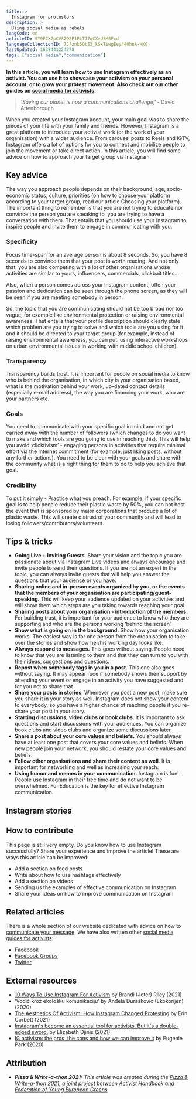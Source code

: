 ```yaml
---
title: >
  Instagram for protestors
description: >
  Using social media as rebels
langCode: en
articleID: SY9FCX7pCVS2O2P1PLTJ7qCXvU5MSFxd
languageCollectionID: 7Jfznk5OtS3_kSxTiwgEey440hnk-HKG
lastUpdated: 1638441224778
tags: ["social media","communication"]
---
```


**In this article, you will learn how to use Instagram effectively as an activist. You can use it to showcase your activism on your personal account, or to grow your protest movement. Also check out our other guides on** [**social media for activists**](/tools/social-media)**.**

> _'Saving our planet is now a communications challenge,' -_ David Attenborough

When you created your Instagram account, your main goal was to share the pieces of your life with your family and friends. However, Instagram is a great platform to introduce your activist work (or the work of your organisation) with a wider audience. From carousel posts to Reels and IGTV, Instagram offers a lot of options for you to connect and mobilize people to join the movement or take direct action. In this article, you will find some advice on how to approach your target group via Instagram.

## Key advice

The way you approach people depends on their background, age, socio-economic status, culture, priorities (on how to choose your platform according to your target group, read our article Choosing your platform). The important thing to remember is that you are not trying to educate nor convince the person you are speaking to, you are trying to have a conversation with them. That entails that you should use your Instagram to inspire people and invite them to engage in communicating with you.

### Specificity

Focus time-span for an average person is about 8 seconds. So, you have 8 seconds to convince them that your post is worth reading. And not only that, you are also competing with a lot of other organisations whose activities are similar to yours, influencers, commercials, clickbait titles…

Also, when a person comes across your Instagram content, often your passion and dedication can be seen through the phone screen, as they will be seen if you are meeting somebody in person.

So, the topic that you are communicating should not be too broad nor too vague, for example like environmental protection or raising environmental awareness. That entails that your profile description should clearly state which problem are you trying to solve and which tools are you using for it and it should be directed to your target group (for example, instead of raising environmental awareness, you can put: using interactive workshops on urban environmental issues in working with middle school children).

### **Transparency**

Transparency builds trust. It is important for people on social media to know who is behind the organisation, in which city is your organisation based, what is the motivation behind your work, up-dated contact details (especially e-mail address), the way you are financing your work, who are your partners etc.

### **Goals**

You need to communicate with your specific goal in mind and not get carried away with the number of followers (which changes to do you want to make and which tools are you going to use in reaching this). This will help you avoid ‘clicktivism’ - engaging persons in activities that require minimal effort via the Internet commitment (for example, just liking posts, without any further actions). You need to be clear with your goals and share with the community what is a right thing for them to do to help you achieve that goal.

### **Credibility**

To put it simply - Practice what you preach. For example, if your specific goal is to help people reduce their plastic waste by 50%, you can not host the event that is sponsored by major corporations that produce a lot of plastic waste. This will create distrust of your community and will lead to losing followers/contributors/volunteers.

## Tips & tricks

-   **Going Live + Inviting Guests**. Share your vision and the topic you are passionate about via Instagram Live videos and always encourage and invite people to send their questions. If you are not an expert in the topic, you can always invite guests that will help you answer the questions that your audience or you have.
-   **Sharing online and in-person events organized by you, or the events that the members of your organisation are participating/guest-speaking.** This will keep your audience updated on your activities and will show them which steps are you taking towards reaching your goal.
-   **Sharing posts about your organisation - introduction of the members.** For building trust, it is important for your audience to know who they are supporting and who are the persons working ‘behind the screen’.
-   **Show what is going on in the background.** Show how your organisation works. The easiest way is for one person from the organisation to take over the stories and show how her/his working day looks like.
-   **Always respond to messages.** This goes without saying. People need to know that you are listening to them and that they can turn to you with their ideas, suggestions and questions.
-   **Repost when somebody tags in you in a post.** This one also goes without saying. It may appear rude if somebody shows their support by attending your event or engage in an activity you have suggested and for you not to share that.
-   **Share your posts in stories**. Whenever you post a new post, make sure you share it in your story as well. Instagram does not show your content to everybody, so you have a higher chance of reaching people if you re-share your post in your story.
-   **Starting discussions, video clubs or book clubs**. It is important to ask questions and start discussions with your audiences. You can organize book clubs and video clubs and organize some discussions later.
-   **Share a post about your core values and beliefs.** You should always have at least one post that covers your core values and beliefs. When new people join your network, you should restate your core values and beliefs.
-   **Follow other organisations and share their content as well**. It is important for networking and well as increasing your reach.
-   **Using humor and memes in your communication.** Instagram is fun! People use Instagram in their free time and do not want to be overwhelmed. FunEducation is the key for effective Instagram communication.

## Instagram stories

<div></div>

## How to contribute

This page is still very empty. Do you know how to use Instagram successfully? Share your experience and improve the article! These are ways this article can be improved:

-   Add a section on feed posts
-   Write about how to use hashtags effectively
-   Add a section on videos
-   Sending us the examples of effective communication on Instagram
-   Share your ideas on how to improve communication on Instagram

## Related articles

There is a whole section of our website dedicated with advice on how to [communicate your message](/communication). We have also written other [social media guides for activists](/tools/social-media):

-   [Facebook](/tools/facebook)
-   [Facebook Groups](/tools/facebook-groups)
-   [Twitter](/tools/instagram)

## External resources

-   [10 Ways To Use Instagram For Activism](https://couragetoearn.com/activism-on-social-media/) by Brandi (Jeter) Riley (2021)
-   ‘Vodič kroz ekološku komunikaciju’ by Anđela Đurašković (Ekokorijen) (2020)
-   [The Aesthetics Of Activism: How Instagram Changed Protesting](https://www.refinery29.com/en-us/2021/05/10335757/instagram-activism-aesthetics-impact) by Erin Corbett (2021)
-   [Instagram's become an essential tool for activists. But it's a double-edged sword.](https://couragetoearn.com/activism-on-social-media/) by Elizabeth Djinis (2021)
-   [IG activism: the pros, the cons and how we can improve it](https://thewellesleynews.com/2020/11/01/ig-activism-the-pros-the-cons-and-how-we-can-improve-it/) by Eugenie Park (2020)

## Attribution

-   _**Pizza & Write-a-thon 2021:** This article was created during the_ [_Pizza & Write-a-thon 2021_](/writeathon)_, a joint project between Activist Handbook and_ [_Federation of Young European Greens_](https://fyeg.org/)